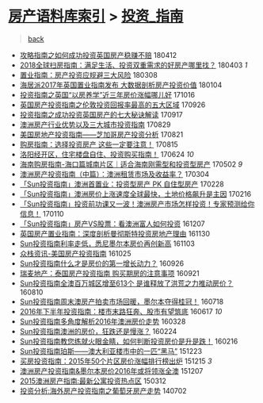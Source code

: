 [房产语料库索引](../../README.md)  > [投资_指南](投资_指南.md)
====
> [back](../README.md)

- [攻略指南之如何成功投资英国房产稳赚不赔](http://jkwz.applinzi.com/ittc/7091044246306161681.html#%E6%94%BB%E7%95%A5%E6%8C%87%E5%8D%97%E4%B9%8B%E5%A6%82%E4%BD%95%E6%88%90%E5%8A%9F%E6%8A%95%E8%B5%84%E8%8B%B1%E5%9B%BD%E6%88%BF%E4%BA%A7%E7%A8%B3%E8%B5%9A%E4%B8%8D%E8%B5%94) 180412  
- [2018全球扫房指南：满足生活、投资双重需求的好房产哪里找？](http://jkwz.applinzi.com/ittc/7087744322470675472.html#2018%E5%85%A8%E7%90%83%E6%89%AB%E6%88%BF%E6%8C%87%E5%8D%97%EF%BC%9A%E6%BB%A1%E8%B6%B3%E7%94%9F%E6%B4%BB%E3%80%81%E6%8A%95%E8%B5%84%E5%8F%8C%E9%87%8D%E9%9C%80%E6%B1%82%E7%9A%84%E5%A5%BD%E6%88%BF%E4%BA%A7%E5%93%AA%E9%87%8C%E6%89%BE%EF%BC%9F) 180403 *1* 
- [置业指南：房产投资应规避三大风险](http://jkwz.applinzi.com/ittc/7078059428186424336.html#%E7%BD%AE%E4%B8%9A%E6%8C%87%E5%8D%97%EF%BC%9A%E6%88%BF%E4%BA%A7%E6%8A%95%E8%B5%84%E5%BA%94%E8%A7%84%E9%81%BF%E4%B8%89%E5%A4%A7%E9%A3%8E%E9%99%A9) 180308  
- [海居派2017年英国置业指南发布 大数据剖析房产投资价值](http://jkwz.applinzi.com/ittc/7054680064019399696.html#%E6%B5%B7%E5%B1%85%E6%B4%BE2017%E5%B9%B4%E8%8B%B1%E5%9B%BD%E7%BD%AE%E4%B8%9A%E6%8C%87%E5%8D%97%E5%8F%91%E5%B8%83+%E5%A4%A7%E6%95%B0%E6%8D%AE%E5%89%96%E6%9E%90%E6%88%BF%E4%BA%A7%E6%8A%95%E8%B5%84%E4%BB%B7%E5%80%BC) 180104  
- [投资指南之英国“以房养学”近三年房价涨幅哪儿好](http://jkwz.applinzi.com/ittc/7024984757115552784.html#%E6%8A%95%E8%B5%84%E6%8C%87%E5%8D%97%E4%B9%8B%E8%8B%B1%E5%9B%BD%E2%80%9C%E4%BB%A5%E6%88%BF%E5%85%BB%E5%AD%A6%E2%80%9D%E8%BF%91%E4%B8%89%E5%B9%B4%E6%88%BF%E4%BB%B7%E6%B6%A8%E5%B9%85%E5%93%AA%E5%84%BF%E5%A5%BD) 171016  
- [英国房产投资指南之伦敦投资回报率最高的五大区域](http://jkwz.applinzi.com/ittc/7017571880209482768.html#%E8%8B%B1%E5%9B%BD%E6%88%BF%E4%BA%A7%E6%8A%95%E8%B5%84%E6%8C%87%E5%8D%97%E4%B9%8B%E4%BC%A6%E6%95%A6%E6%8A%95%E8%B5%84%E5%9B%9E%E6%8A%A5%E7%8E%87%E6%9C%80%E9%AB%98%E7%9A%84%E4%BA%94%E5%A4%A7%E5%8C%BA%E5%9F%9F) 170926  
- [投资指南之成功投资英国房产的七大秘诀解读](http://jkwz.applinzi.com/ittc/7014231004020212752.html#%E6%8A%95%E8%B5%84%E6%8C%87%E5%8D%97%E4%B9%8B%E6%88%90%E5%8A%9F%E6%8A%95%E8%B5%84%E8%8B%B1%E5%9B%BD%E6%88%BF%E4%BA%A7%E7%9A%84%E4%B8%83%E5%A4%A7%E7%A7%98%E8%AF%80%E8%A7%A3%E8%AF%BB) 170917  
- [澳洲房产行业优势以及三大城市投资指南](http://jkwz.applinzi.com/ittc/7006804805023171601.html#%E6%BE%B3%E6%B4%B2%E6%88%BF%E4%BA%A7%E8%A1%8C%E4%B8%9A%E4%BC%98%E5%8A%BF%E4%BB%A5%E5%8F%8A%E4%B8%89%E5%A4%A7%E5%9F%8E%E5%B8%82%E6%8A%95%E8%B5%84%E6%8C%87%E5%8D%97) 170829  
- [美国房地产投资指南——芝加哥房产投资分析](http://jkwz.applinzi.com/ittc/7004288346845873168.html#%E7%BE%8E%E5%9B%BD%E6%88%BF%E5%9C%B0%E4%BA%A7%E6%8A%95%E8%B5%84%E6%8C%87%E5%8D%97%E2%80%94%E2%80%94%E8%8A%9D%E5%8A%A0%E5%93%A5%E6%88%BF%E4%BA%A7%E6%8A%95%E8%B5%84%E5%88%86%E6%9E%90) 170821  
- [购房指南：选择投资房产 这些一定要注意！](http://jkwz.applinzi.com/ittc/7001989782362915857.html#%E8%B4%AD%E6%88%BF%E6%8C%87%E5%8D%97%EF%BC%9A%E9%80%89%E6%8B%A9%E6%8A%95%E8%B5%84%E6%88%BF%E4%BA%A7+%E8%BF%99%E4%BA%9B%E4%B8%80%E5%AE%9A%E8%A6%81%E6%B3%A8%E6%84%8F%EF%BC%81) 170815  
- [洛阳经开区，住宅楼盘自住、投资购买指南！](http://jkwz.applinzi.com/ittc/6982671503110702085.html#%E6%B4%9B%E9%98%B3%E7%BB%8F%E5%BC%80%E5%8C%BA%EF%BC%8C%E4%BD%8F%E5%AE%85%E6%A5%BC%E7%9B%98%E8%87%AA%E4%BD%8F%E3%80%81%E6%8A%95%E8%B5%84%E8%B4%AD%E4%B9%B0%E6%8C%87%E5%8D%97%EF%BC%81) 170624 *10* 
- [海南购房指南-海口篇城南片区｜适合海南刚需型和投资型房产](http://jkwz.applinzi.com/ittc/6962970333924557828.html#%E6%B5%B7%E5%8D%97%E8%B4%AD%E6%88%BF%E6%8C%87%E5%8D%97-%E6%B5%B7%E5%8F%A3%E7%AF%87%E5%9F%8E%E5%8D%97%E7%89%87%E5%8C%BA%EF%BD%9C%E9%80%82%E5%90%88%E6%B5%B7%E5%8D%97%E5%88%9A%E9%9C%80%E5%9E%8B%E5%92%8C%E6%8A%95%E8%B5%84%E5%9E%8B%E6%88%BF%E4%BA%A7) 170502 *9* 
- [澳洲房产投资指南（中篇）：澳洲租赁市场及收益率？](http://jkwz.applinzi.com/ittc/6941110713908200453.html#%E6%BE%B3%E6%B4%B2%E6%88%BF%E4%BA%A7%E6%8A%95%E8%B5%84%E6%8C%87%E5%8D%97%EF%BC%88%E4%B8%AD%E7%AF%87%EF%BC%89%EF%BC%9A%E6%BE%B3%E6%B4%B2%E7%A7%9F%E8%B5%81%E5%B8%82%E5%9C%BA%E5%8F%8A%E6%94%B6%E7%9B%8A%E7%8E%87%EF%BC%9F) 170304  
- [「Sun投资指南」澳洲首置业：投资型房产 PK 自住型房产](http://jkwz.applinzi.com/ittc/6939738652346418181.html#%E3%80%8CSun%E6%8A%95%E8%B5%84%E6%8C%87%E5%8D%97%E3%80%8D%E6%BE%B3%E6%B4%B2%E9%A6%96%E7%BD%AE%E4%B8%9A%EF%BC%9A%E6%8A%95%E8%B5%84%E5%9E%8B%E6%88%BF%E4%BA%A7+PK+%E8%87%AA%E4%BD%8F%E5%9E%8B%E6%88%BF%E4%BA%A7) 170228  
- [「Sun投资指南」澳洲房价上涨速度全球最快，土地价格飙升是主因](http://jkwz.applinzi.com/ittc/6935297586541102084.html#%E3%80%8CSun%E6%8A%95%E8%B5%84%E6%8C%87%E5%8D%97%E3%80%8D%E6%BE%B3%E6%B4%B2%E6%88%BF%E4%BB%B7%E4%B8%8A%E6%B6%A8%E9%80%9F%E5%BA%A6%E5%85%A8%E7%90%83%E6%9C%80%E5%BF%AB%EF%BC%8C%E5%9C%9F%E5%9C%B0%E4%BB%B7%E6%A0%BC%E9%A3%99%E5%8D%87%E6%98%AF%E4%B8%BB%E5%9B%A0) 170216  
- [「Sun投资指南」投资前功课又一波！澳洲房产市场怎样投资！专家预测给你信息！](http://jkwz.applinzi.com/ittc/6921565525238088708.html#%E3%80%8CSun%E6%8A%95%E8%B5%84%E6%8C%87%E5%8D%97%E3%80%8D%E6%8A%95%E8%B5%84%E5%89%8D%E5%8A%9F%E8%AF%BE%E5%8F%88%E4%B8%80%E6%B3%A2%EF%BC%81%E6%BE%B3%E6%B4%B2%E6%88%BF%E4%BA%A7%E5%B8%82%E5%9C%BA%E6%80%8E%E6%A0%B7%E6%8A%95%E8%B5%84%EF%BC%81%E4%B8%93%E5%AE%B6%E9%A2%84%E6%B5%8B%E7%BB%99%E4%BD%A0%E4%BF%A1%E6%81%AF%EF%BC%81) 170110  
- [「Sun投资指南」房产VS股票：看澳洲富人如何投资](http://jkwz.applinzi.com/ittc/6908962146674557957.html#%E3%80%8CSun%E6%8A%95%E8%B5%84%E6%8C%87%E5%8D%97%E3%80%8D%E6%88%BF%E4%BA%A7VS%E8%82%A1%E7%A5%A8%EF%BC%9A%E7%9C%8B%E6%BE%B3%E6%B4%B2%E5%AF%8C%E4%BA%BA%E5%A6%82%E4%BD%95%E6%8A%95%E8%B5%84) 161207  
- [英国房产置业指南：深度剖析曼彻斯特投资房地产理由](http://jkwz.applinzi.com/ittc/6906263103783568389.html#%E8%8B%B1%E5%9B%BD%E6%88%BF%E4%BA%A7%E7%BD%AE%E4%B8%9A%E6%8C%87%E5%8D%97%EF%BC%9A%E6%B7%B1%E5%BA%A6%E5%89%96%E6%9E%90%E6%9B%BC%E5%BD%BB%E6%96%AF%E7%89%B9%E6%8A%95%E8%B5%84%E6%88%BF%E5%9C%B0%E4%BA%A7%E7%90%86%E7%94%B1) 161130  
- [Sun投资指南利率走低，悉尼墨尔本房价再创新高](http://jkwz.applinzi.com/ittc/6896312433815077893.html#Sun%E6%8A%95%E8%B5%84%E6%8C%87%E5%8D%97%E5%88%A9%E7%8E%87%E8%B5%B0%E4%BD%8E%EF%BC%8C%E6%82%89%E5%B0%BC%E5%A2%A8%E5%B0%94%E6%9C%AC%E6%88%BF%E4%BB%B7%E5%86%8D%E5%88%9B%E6%96%B0%E9%AB%98) 161103  
- [众栈资讯-美国房产投资指南](http://jkwz.applinzi.com/ittc/6892933480136049669.html#%E4%BC%97%E6%A0%88%E8%B5%84%E8%AE%AF-%E7%BE%8E%E5%9B%BD%E6%88%BF%E4%BA%A7%E6%8A%95%E8%B5%84%E6%8C%87%E5%8D%97) 161025  
- [Sun投资指南什么才是房价的第一增长动力？](http://jkwz.applinzi.com/ittc/6882215476737868804.html#Sun%E6%8A%95%E8%B5%84%E6%8C%87%E5%8D%97%E4%BB%80%E4%B9%88%E6%89%8D%E6%98%AF%E6%88%BF%E4%BB%B7%E7%9A%84%E7%AC%AC%E4%B8%80%E5%A2%9E%E9%95%BF%E5%8A%A8%E5%8A%9B%EF%BC%9F) 160926  
- [瑞麦地产：泰国房产投资指南 购买期房的注意事项](http://jkwz.applinzi.com/ittc/6880351290143540229.html#%E7%91%9E%E9%BA%A6%E5%9C%B0%E4%BA%A7%EF%BC%9A%E6%B3%B0%E5%9B%BD%E6%88%BF%E4%BA%A7%E6%8A%95%E8%B5%84%E6%8C%87%E5%8D%97+%E8%B4%AD%E4%B9%B0%E6%9C%9F%E6%88%BF%E7%9A%84%E6%B3%A8%E6%84%8F%E4%BA%8B%E9%A1%B9) 160921  
- [Sun投资指南全澳百万城区增至613个 是谁释放了洪荒之力推动房价？](http://jkwz.applinzi.com/ittc/6864790811862107141.html#Sun%E6%8A%95%E8%B5%84%E6%8C%87%E5%8D%97%E5%85%A8%E6%BE%B3%E7%99%BE%E4%B8%87%E5%9F%8E%E5%8C%BA%E5%A2%9E%E8%87%B3613%E4%B8%AA+%E6%98%AF%E8%B0%81%E9%87%8A%E6%94%BE%E4%BA%86%E6%B4%AA%E8%8D%92%E4%B9%8B%E5%8A%9B%E6%8E%A8%E5%8A%A8%E6%88%BF%E4%BB%B7%EF%BC%9F) 160810  
- [Sun投资指南周末澳房产拍卖市场回暖，墨尔本夺得桂冠！](http://jkwz.applinzi.com/ittc/6856270979516597253.html#Sun%E6%8A%95%E8%B5%84%E6%8C%87%E5%8D%97%E5%91%A8%E6%9C%AB%E6%BE%B3%E6%88%BF%E4%BA%A7%E6%8B%8D%E5%8D%96%E5%B8%82%E5%9C%BA%E5%9B%9E%E6%9A%96%EF%BC%8C%E5%A2%A8%E5%B0%94%E6%9C%AC%E5%A4%BA%E5%BE%97%E6%A1%82%E5%86%A0%EF%BC%81) 160718  
- [2016年下半年投资指南：楼市末路狂奔、股市有望筑底](http://jkwz.applinzi.com/ittc/6844602666214491141.html#2016%E5%B9%B4%E4%B8%8B%E5%8D%8A%E5%B9%B4%E6%8A%95%E8%B5%84%E6%8C%87%E5%8D%97%EF%BC%9A%E6%A5%BC%E5%B8%82%E6%9C%AB%E8%B7%AF%E7%8B%82%E5%A5%94%E3%80%81%E8%82%A1%E5%B8%82%E6%9C%89%E6%9C%9B%E7%AD%91%E5%BA%95) 160617 *10* 
- [Sun投资指南多角度解析2016年澳洲房价走势](http://jkwz.applinzi.com/ittc/6814721455451276292.html#Sun%E6%8A%95%E8%B5%84%E6%8C%87%E5%8D%97%E5%A4%9A%E8%A7%92%E5%BA%A6%E8%A7%A3%E6%9E%902016%E5%B9%B4%E6%BE%B3%E6%B4%B2%E6%88%BF%E4%BB%B7%E8%B5%B0%E5%8A%BF) 160328  
- [Sun投资指南澳洲的房价，狂跌还是慢涨？](http://jkwz.applinzi.com/ittc/6802462984609727493.html#Sun%E6%8A%95%E8%B5%84%E6%8C%87%E5%8D%97%E6%BE%B3%E6%B4%B2%E7%9A%84%E6%88%BF%E4%BB%B7%EF%BC%8C%E7%8B%82%E8%B7%8C%E8%BF%98%E6%98%AF%E6%85%A2%E6%B6%A8%EF%BC%9F) 160224  
- [Sun投资指南教您练就火眼金睛，如何判断投资房价是升是跌！](http://jkwz.applinzi.com/ittc/6799516996546855940.html#Sun%E6%8A%95%E8%B5%84%E6%8C%87%E5%8D%97%E6%95%99%E6%82%A8%E7%BB%83%E5%B0%B1%E7%81%AB%E7%9C%BC%E9%87%91%E7%9D%9B%EF%BC%8C%E5%A6%82%E4%BD%95%E5%88%A4%E6%96%AD%E6%8A%95%E8%B5%84%E6%88%BF%E4%BB%B7%E6%98%AF%E5%8D%87%E6%98%AF%E8%B7%8C%EF%BC%81) 160216  
- [Sun投资指南珀斯——澳大利亚楼市中的一匹“黑马”](http://jkwz.applinzi.com/ittc/6779068985861735428.html#Sun%E6%8A%95%E8%B5%84%E6%8C%87%E5%8D%97%E7%8F%80%E6%96%AF%E2%80%94%E2%80%94%E6%BE%B3%E5%A4%A7%E5%88%A9%E4%BA%9A%E6%A5%BC%E5%B8%82%E4%B8%AD%E7%9A%84%E4%B8%80%E5%8C%B9%E2%80%9C%E9%BB%91%E9%A9%AC%E2%80%9D) 151223  
- [买房投资指南：2015年50个片区房价涨幅排行榜出炉](http://jkwz.applinzi.com/ittc/6776150280400012292.html#%E4%B9%B0%E6%88%BF%E6%8A%95%E8%B5%84%E6%8C%87%E5%8D%97%EF%BC%9A2015%E5%B9%B450%E4%B8%AA%E7%89%87%E5%8C%BA%E6%88%BF%E4%BB%B7%E6%B6%A8%E5%B9%85%E6%8E%92%E8%A1%8C%E6%A6%9C%E5%87%BA%E7%82%89) 151215 *3* 
- [澳洲房产投资指南&amp;墨尔本房价2016年或将领涨全澳](http://jkwz.applinzi.com/ittc/6773125987730719748.html#%E6%BE%B3%E6%B4%B2%E6%88%BF%E4%BA%A7%E6%8A%95%E8%B5%84%E6%8C%87%E5%8D%97%26amp%3B%E5%A2%A8%E5%B0%94%E6%9C%AC%E6%88%BF%E4%BB%B72016%E5%B9%B4%E6%88%96%E5%B0%86%E9%A2%86%E6%B6%A8%E5%85%A8%E6%BE%B3) 151207  
- [2015澳洲房产指南:最新公寓投资热点区](http://jkwz.applinzi.com/ittc/547650611396637188.html#2015%E6%BE%B3%E6%B4%B2%E6%88%BF%E4%BA%A7%E6%8C%87%E5%8D%97%3A%E6%9C%80%E6%96%B0%E5%85%AC%E5%AF%93%E6%8A%95%E8%B5%84%E7%83%AD%E7%82%B9%E5%8C%BA) 150312  
- [投资分析:海外房产投资指南之葡萄牙房产走势](http://jkwz.applinzi.com/ittc/547650611368659594.html#%E6%8A%95%E8%B5%84%E5%88%86%E6%9E%90%3A%E6%B5%B7%E5%A4%96%E6%88%BF%E4%BA%A7%E6%8A%95%E8%B5%84%E6%8C%87%E5%8D%97%E4%B9%8B%E8%91%A1%E8%90%84%E7%89%99%E6%88%BF%E4%BA%A7%E8%B5%B0%E5%8A%BF) 140702  
